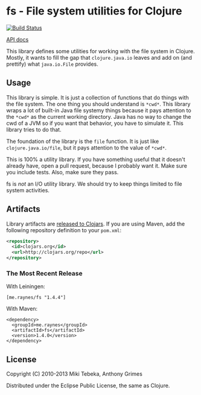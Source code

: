 # fs - File system utilities for Clojure

[![Build Status](https://secure.travis-ci.org/Raynes/fs.png)](http://travis-ci.org/Raynes/fs)

[API docs](http://raynes.github.com/fs/)

This library defines some utilities for working with the file system in Clojure. Mostly, it wants to fill the gap that
`clojure.java.io` leaves and add on (and prettify) what `java.io.File` provides.

## Usage

This library is simple. It is just a collection of functions that do things with the file system. The one thing
you should understand is `*cwd*`. This library wraps a lot of built-in Java file systemy things because it
pays attention to the `*cwd*` as the current working directory. Java has no way to change the cwd of a JVM so
if you want that behavior, you have to simulate it. This library tries to do that.

The foundation of the library is the `file` function. It is just like `clojure.java.io/file`, but it pays
attention to the value of `*cwd*`.

This is 100% a utility library. If you have something useful that it doesn't already have, open a pull request,
because I probably want it. Make sure you include tests. Also, make sure they pass.

fs is *not* an I/O utility library. We should try to keep things limited to file system activities.

## Artifacts

Library artifacts are [released to Clojars](https://clojars.org/me.raynes/fs). If you are using Maven, add the following repository
definition to your `pom.xml`:

``` xml
<repository>
  <id>clojars.org</id>
  <url>http://clojars.org/repo</url>
</repository>
```

### The Most Recent Release

With Leiningen:

    [me.raynes/fs "1.4.4"]


With Maven:

    <dependency>
      <groupId>me.raynes</groupId>
      <artifactId>fs</artifactId>
      <version>1.4.0</version>
    </dependency>

## License

Copyright (C) 2010-2013 Miki Tebeka, Anthony Grimes

Distributed under the Eclipse Public License, the same as Clojure.

